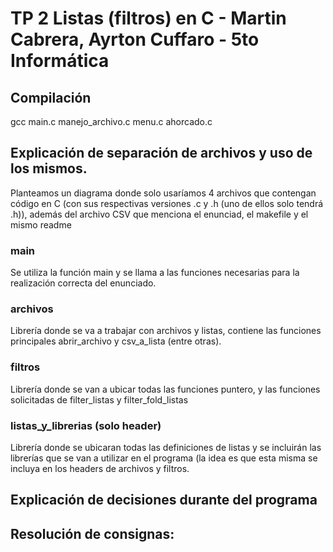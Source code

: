 # TP 2 Listas (filtros) en C - Martin Cabrera, Ayrton Cuffaro - 5to Informática


## Compilación

gcc main.c manejo_archivo.c menu.c ahorcado.c


## Explicación de separación de archivos y uso de los mismos.

Planteamos un diagrama donde solo usaríamos 4 archivos que contengan código en C (con sus respectivas versiones .c y .h (uno de ellos solo tendrá .h)), además del archivo CSV que menciona el enunciad, el makefile y el mismo readme

### main
Se utiliza la función main y se llama a las funciones necesarias para la realización correcta del enunciado.

### archivos
Librería donde se va a trabajar con archivos y listas, contiene las funciones principales abrir_archivo y csv_a_lista (entre otras).

### filtros
Librería donde se van a ubicar todas las funciones puntero, y las funciones solicitadas de filter_listas y filter_fold_listas

### listas_y_librerias (solo header)
Librería donde se ubicaran todas las definiciones de listas y se incluirán las librerías que se van a utilizar en el programa
(la idea es que esta misma se incluya en los headers de archivos y filtros.

## Explicación de decisiones durante del programa



## Resolución de consignas:

